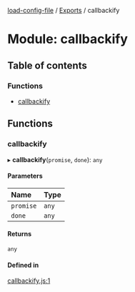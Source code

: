 [load-config-file](../README.md) / [Exports](../modules.md) / callbackify

# Module: callbackify

## Table of contents

### Functions

- [callbackify](callbackify-1.md#callbackify)

## Functions

### callbackify

▸ **callbackify**(`promise`, `done`): `any`

#### Parameters

| Name | Type |
| :------ | :------ |
| `promise` | `any` |
| `done` | `any` |

#### Returns

`any`

#### Defined in

[callbackify.js:1](https://github.com/snowyu/load-config-file.js/blob/fb8f4e7a409bb557ea8541e7cf8678f7d13947e6/src/callbackify.js#L1)
